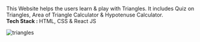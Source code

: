 This Website helps the users learn & play with Triangles. It includes Quiz on Triangles, Area of Triangle Calculator & Hypotenuse Calculator.<br>
<strong>Tech Stack : </strong>HTML, CSS & React JS

![triangles](https://user-images.githubusercontent.com/105967722/194028456-ef0b11e3-9697-4690-8f98-ecdc0f199dcb.png)
